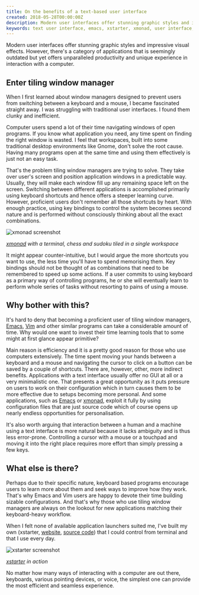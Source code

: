 ```yaml
---
title: On the benefits of a text-based user interface
created: 2018-05-28T00:00:00Z
description: Modern user interfaces offer stunning graphic styles and impressive visual effects. However, there's a category of applications that is seemingly outdated but yet offers unparalleled productivity and unique experience in interaction with a computer.
keywords: text user interface, emacs, xstarter, xmonad, user interface, tiling window manager, free software, keyboard
---
```


Modern user interfaces offer stunning graphic styles and impressive visual effects. However, there's a category of applications that is seemingly outdated but yet offers unparalleled productivity and unique experience in interaction with a computer.

## Enter tiling window manager

When I first learned about window managers designed to prevent users from switching between a keyboard and a mouse, I became fascinated straight away. I was struggling with traditional user interfaces. I found them clunky and inefficient.

Computer users spend a lot of their time navigating windows of open programs. If you know what application you need, any time spent on finding the right window is wasted. I feel that workspaces, built into some traditional desktop environments like Gnome, don't solve the root cause. Having many programs open at the same time and using them effectively is just not an easy task.

That's the problem tiling window managers are trying to solve. They take over user's screen and position application windows in a predictable way. Usually, they will make each window fill up any remaining space left on the screen. Switching between different applications is accomplished primarily using keyboard shortcuts and hence offers a steeper learning curve. However, proficient users don't remember all those shortcuts by heart. With enough practice, using key bindings to control the system becomes second nature and is performed without consciously thinking about all the exact combinations.

![xmonad screenshot](./data/xmonad.png)

*[xmonad](http://xmonad.org) with a terminal, chess and sudoku tiled in a single workspace*

It might appear counter-intuitive, but I would argue the more shortcuts you want to use, the less time you'll have to spend memorising them. Key bindings should not be thought of as combinations that need to be remembered to speed up some actions. If a user commits to using keyboard as a primary way of controlling programs, he or she will eventually learn to perform whole series of tasks without resorting to pains of using a mouse.

## Why bother with this?

It's hard to deny that becoming a proficient user of tiling window managers, [Emacs](https://www.gnu.org/software/emacs/), [Vim](https://www.vim.org/) and other similar programs can take a considerable amount of time. Why would one want to invest their time learning tools that to some might at first glance appear primitive?

Main reason is efficiency and it is a pretty good reason for those who use computers extensively. The time spent moving your hands between a keyboard and a mouse and navigating the cursor to click on a button can be saved by a couple of shortcuts. There are, however, other, more indirect benefits. Applications with a text interface usually offer no GUI at all or a very minimalistic one. That presents a great opportunity as it puts pressure on users to work on their configuration which in turn causes them to be more effective due to setups becoming more personal. And some applications, such as [Emacs](https://www.gnu.org/software/emacs/) or [xmonad](http://xmonad.org/), exploit it fully by using configuration files that are just source code which of course opens up nearly endless opportunities for personalisation.

It's also worth arguing that interaction between a human and a machine using a text interface is more natural because it lacks ambiguity and is thus less error-prone. Controlling a cursor with a mouse or a touchpad and moving it into the right place requires more effort than simply pressing a few keys.

## What else is there?

Perhaps due to their specific nature, keyboard based programs encourage users to learn more about them and seek ways to improve how they work. That's why Emacs and Vim users are happy to devote their time building sizable configurations. And that's why those who use tiling window managers are always on the lookout for new applications matching their keyboard-heavy workflow.

When I felt none of available application launchers suited me, I've built my own (xstarter, [website](https://lchsk.com/xstarter), [source code](https://github.com/lchsk/xstarter)) that I could control from terminal and that I use every day.

![xstarter screenshot](./data/xstarter.png)

*[xstarter](https://lchsk.com/xstarter) in action*

No matter how many ways of interacting with a computer are out there, keyboards, various pointing devices, or voice, the simplest one can provide the most efficient and seamless experience.
